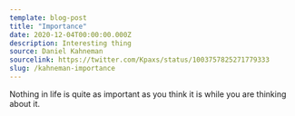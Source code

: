 ```yaml
---
template: blog-post
title: "Importance"
date: 2020-12-04T00:00:00.000Z
description: Interesting thing
source: Daniel Kahneman
sourcelink: https://twitter.com/Kpaxs/status/1003757825271779333
slug: /kahneman-importance
---
```


Nothing in life is quite as important as you think it is while you are thinking about it.
